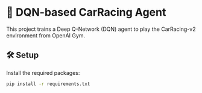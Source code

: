 # 🚗 DQN-based CarRacing Agent

This project trains a Deep Q-Network (DQN) agent to play the CarRacing-v2 environment from OpenAI Gym.

## 🛠️ Setup

Install the required packages:

```bash
pip install -r requirements.txt
